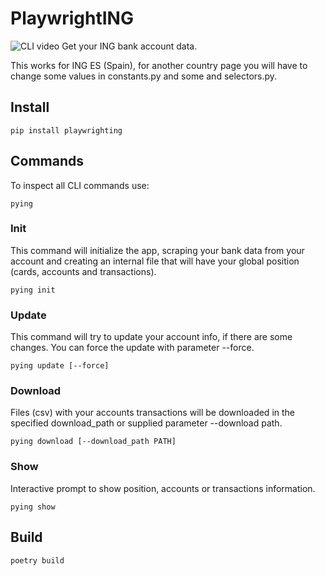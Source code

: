 # PlaywrightING

![CLI video](cli.gif)
Get your ING bank account data.

This works for ING ES (Spain), for another country page you will have to change some values in constants.py and some and
selectors.py.

## Install

    pip install playwrighting

## Commands

To inspect all CLI commands use:

    pying

### Init

This command will initialize the app, scraping your bank data from your account and creating an internal file that will
have your global position (cards, accounts and transactions).

    pying init

### Update

This command will try to update your account info, if there are some changes. You can force the update with parameter
--force.

    pying update [--force]

### Download

Files (csv) with your accounts transactions will be downloaded in the specified download_path or supplied parameter
--download path.

    pying download [--download_path PATH]

### Show

Interactive prompt to show position, accounts or transactions information.

    pying show

## Build

    poetry build